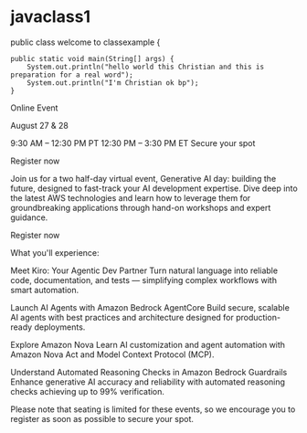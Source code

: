 # javaclass1

public class welcome to classexample {

	public static void main(String[] args) {
		System.out.println("hello world this Christian and this is preparation for a real word");
		System.out.println("I'm Christian ok bp");
	}

 
Online Event
 	
August 27 & 28
 
9:30 AM – 12:30 PM PT
12:30 PM – 3:30 PM ET
Secure your spot
 
Register now
 
Join us for a two half-day virtual event, Generative AI day: building the future, designed to fast-track your AI development expertise. Dive deep into the latest AWS technologies and learn how to leverage them for groundbreaking applications through hand-on workshops and expert guidance.
 
Register now
 
What you'll experience:
 

 
 
Meet Kiro: Your Agentic Dev Partner
Turn natural language into reliable code, documentation, and tests — simplifying complex workflows with smart automation.

Launch AI Agents with Amazon Bedrock AgentCore
Build secure, scalable AI agents with best practices and architecture designed for production-ready deployments.
 

 	

 
 
Explore Amazon Nova
Learn AI customization and agent automation with Amazon Nova Act and Model Context Protocol (MCP).


Understand Automated Reasoning Checks in Amazon Bedrock Guardrails
Enhance generative AI accuracy and reliability with automated reasoning checks achieving up to 99% verification.
 

 
Please note that seating is limited for these events, so we encourage you to register as soon as possible to secure your spot.
 